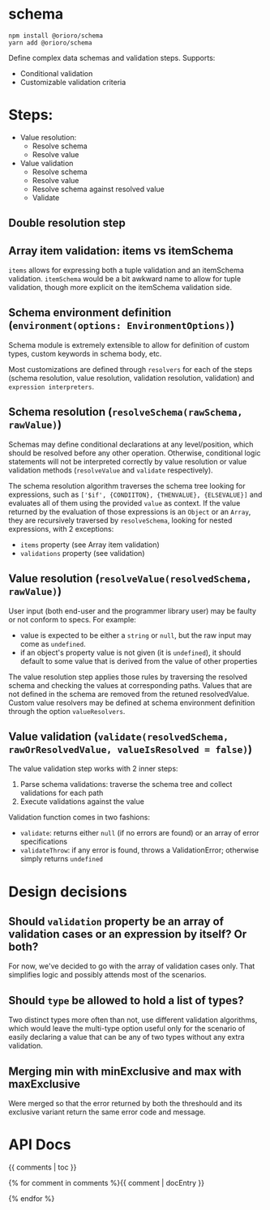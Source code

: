# schema

```
npm install @orioro/schema
yarn add @orioro/schema
```

Define complex data schemas and validation steps. Supports:
- Conditional validation
- Customizable validation criteria

# Steps:

- Value resolution:
  - Resolve schema
  - Resolve value
- Value validation
  - Resolve schema
  - Resolve value
  - Resolve schema against resolved value
  - Validate

## Double resolution step

## Array item validation: items vs itemSchema

`items` allows for expressing both a tuple validation and an itemSchema validation.
`itemSchema` would be a bit awkward name to allow for tuple validation, though more
explicit on the itemSchema validation side.

## Schema environment definition (`environment(options: EnvironmentOptions)`)

Schema module is extremely extensible to allow for definition of custom types, custom keywords
in schema body, etc.

Most customizations are defined through `resolvers` for each of the steps (schema resolution, 
value resolution, validation resolution, validation) and `expression interpreters`.

## Schema resolution (`resolveSchema(rawSchema, rawValue)`)

Schemas may define conditional declarations at any level/position, which should be resolved
before any other operation. Otherwise, conditional logic statements will not be interpreted
correctly by value resolution or value validation methods (`resolveValue` and `validate` respectively).

The schema resolution algorithm traverses the schema tree looking for expressions, such as
`['$if', {CONDIITON}, {THENVALUE}, {ELSEVALUE}]` and evaluates all of them using the provided
`value` as context. If the value returned by the evaluation of those expressions is an
`Object` or an `Array`, they are recursively traversed by `resolveSchema`, looking for nested
expressions, with 2 exceptions:
- `items` property (see Array item validation)
- `validations` property (see validation)

## Value resolution (`resolveValue(resolvedSchema, rawValue)`)

User input (both end-user and the programmer library user) may be faulty or not conform to
specs. For example:
- value is expected to be either a `string` or `null`, but the raw input may come as
  `undefined`.
- if an object's property value is not given (it is `undefined`), it should default to some
  value that is derived from the value of other properties

The value resolution step applies those rules by traversing the resolved schema and checking
the values at corresponding paths. Values that are not defined in the schema are removed
from the retuned resolvedValue. Custom value resolvers may be defined at schema environment
definition through the option `valueResolvers`.

## Value validation (`validate(resolvedSchema, rawOrResolvedValue, valueIsResolved = false)`)

The value validation step works with 2 inner steps:
1. Parse schema validations: traverse the schema tree and collect validations for each path
2. Execute validations against the value

Validation function comes in two fashions:
- `validate`: returns either `null` (if no errors are found) or an array of error
  specifications
- `validateThrow`: if any error is found, throws a ValidationError; otherwise simply returns
  `undefined`

# Design decisions

## Should `validation` property be an array of validation cases or an expression by itself? Or both?

For now, we've decided to go with the array of validation cases only. That simplifies logic
and possibly attends most of the scenarios.

## Should `type` be allowed to hold a list of types?

Two distinct types more often than not, use different validation algorithms, which
would leave the multi-type option useful only for the scenario of easily declaring
a value that can be any of two types without any extra validation.

## Merging min with minExclusive and max with maxExclusive

Were merged so that the error returned by both the threshould and its exclusive variant
return the same error code and message.

# API Docs

{{ comments | toc }}

{% for comment in comments %}{{ comment | docEntry }}

{% endfor %}
